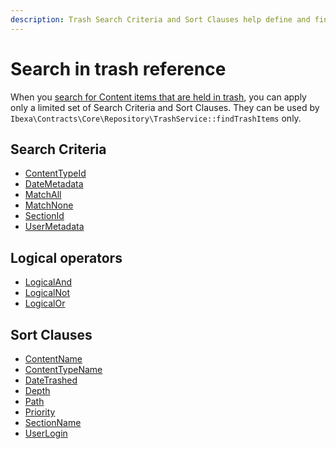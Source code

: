 ```yaml
---
description: Trash Search Criteria and Sort Clauses help define and fine-tune search queries for content in trash.
---
```


# Search in trash reference

When you [search for Content items that are held in trash](search_api.md#searching-in-trash), you can apply only a limited set of Search Criteria and Sort Clauses.
They can be used by `Ibexa\Contracts\Core\Repository\TrashService::findTrashItems` only.

## Search Criteria

- [ContentTypeId](contenttypeid_criterion.md)
- [DateMetadata](datemetadata_criterion.md)
- [MatchAll](matchall_criterion.md)
- [MatchNone](matchnone_criterion.md)
- [SectionId](sectionid_criterion.md)
- [UserMetadata](usermetadata_criterion.md)

## Logical operators

- [LogicalAnd](logicaland_criterion.md)
- [LogicalNot](logicalor_criterion.md)
- [LogicalOr](logicalor_criterion.md)

## Sort Clauses

- [ContentName](contentname_sort_clause.md)
- [ContentTypeName](contenttypename_sort_clause.md)
- [DateTrashed](datetrashed_sort_clause.md)
- [Depth](depth_sort_clause.md)
- [Path](path_sort_clause.md)
- [Priority](priority_sort_clause.md)
- [SectionName](sectionname_sort_clause.md)
- [UserLogin](userlogin_sort_clause.md)
